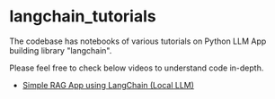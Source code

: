 # langchain_tutorials

The codebase has notebooks of various tutorials on Python LLM App building library "langchain". 

Please feel free to check below videos to understand code in-depth.

* [Simple RAG App using LangChain (Local LLM)](https://www.youtube.com/watch?v=aUBFTDLXGE0&t=516s)
